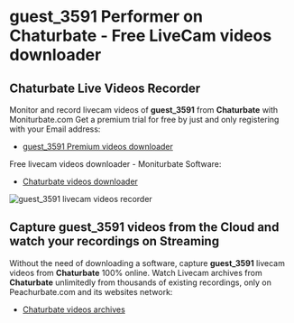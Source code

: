 # guest_3591 Performer on Chaturbate - Free LiveCam videos downloader

## Chaturbate Live Videos Recorder

Monitor and record livecam videos of **guest_3591** from **Chaturbate** with Moniturbate.com
Get a premium trial for free by just and only registering with your Email address:
* [guest_3591 Premium videos downloader](https://moniturbate.com/request-demo-licence-key.html)

Free livecam videos downloader - Moniturbate Software:
* [Chaturbate videos downloader](https://moniturbate.com/moniturbate-download-software.html)

![guest_3591 livecam videos recorder](https://peachurnet.com/templates/moniturbate-software.png)


## Capture guest_3591 videos from the Cloud and watch your recordings on Streaming

Without the need of downloading a software, capture **guest_3591** livecam videos from **Chaturbate** 100% online.
Watch Livecam archives from **Chaturbate** unlimitedly from thousands of existing recordings, only on Peachurbate.com and its websites network:
* [Chaturbate videos archives](https://peachurnet.com/)